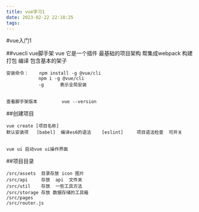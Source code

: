```yaml
---
title: vue学习1
date: 2023-02-22 22:18:25
tags:
---
```

#vue入门1

##vuecli  vue脚手架
    vue 它是一个插件  最基础的项目架构 帮集成webpack 构建 打包 编译 包含基本的架子
  
    安装命令：    npm install -g @vue/cli
                npm i -g @vue/cli
                -g      表示全局安装


    查看脚手架版本         vue --version



##创建项目

    vue create [项目名称]
    默认安装项   [babel]  编译es6的语法    [eslint]     项目语法检查  可开关


    vue ui 启动vue ui操作界面
    


##项目目录

    /src/assets  目录存放 icon 图片
    /src/api     存放  api  文件夹
    /src/util    存放  一些工具方法
    /src/storage 存放 数据存储的工具箱
    /src/pages
    /src/router.js
